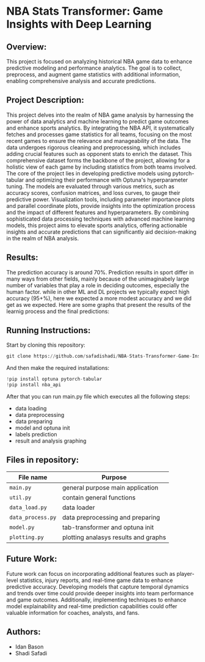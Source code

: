 # NBA Stats Transformer: Game Insights with Deep Learning

## Overview:
This project is focused on analyzing historical NBA game data to enhance predictive modeling and performance analytics. The goal is to collect, preprocess, and augment game statistics with additional information, enabling comprehensive analysis and accurate predictions.


## Project Description:
This project delves into the realm of NBA game analysis by harnessing the power of data analytics and machine learning to predict game outcomes and enhance sports analytics. By integrating the NBA API, it systematically fetches and processes game statistics for all teams, focusing on the most recent games to ensure the relevance and manageability of the data. The data undergoes rigorous cleaning and preprocessing, which includes adding crucial features such as opponent stats to enrich the dataset. This comprehensive dataset forms the backbone of the project, allowing for a holistic view of each game by including statistics from both teams involved.
The core of the project lies in developing predictive models using pytorch-tabular and optimizing their performance with Optuna's hyperparameter tuning. The models are evaluated through various metrics, such as accuracy scores, confusion matrices, and loss curves, to gauge their predictive power. Visualization tools, including parameter importance plots and parallel coordinate plots, provide insights into the optimization process and the impact of different features and hyperparameters. By combining sophisticated data processing techniques with advanced machine learning models, this project aims to elevate sports analytics, offering actionable insights and accurate predictions that can significantly aid decision-making in the realm of NBA analysis.

## Results:
The prediction accuracy is around 70%.
Prediction results in sport differ in many ways from other fields, mainly because of the unimaginabely large number of variables that play a role in deciding outcomes, especially the human factor.
while in other ML and DL projects we typically expect high accuracy (95+%), here we expected a more modest accuracy and we did get as we expected.
Here are some graphs that present the results of the learnig process and the final predictions:

## Running Instructions:
Start by cloning this repository:
```python
git clone https://github.com/safadishadi/NBA-Stats-Transformer-Game-Insights-with-Deep-Learning.git
```
And then make the required installations:
```python
!pip install optuna pytorch-tabular
!pip install nba_api
```
After that you can run main.py file which executes all the following steps:
* data loading
* data preprocessing
* data preparing
* model and optuna init
* labels prediction
* result and analysis graphing 

## Files in repository:
| File name                                                     |Purpose                                                                                |
|---------------------------------------------------------------|---------------------------------------------------------------------------------------|    
| `main.py`                                                     | general purpose main application                                                      |
| `util.py`                                                     | contain general functions                                                             |
| `data_load.py`                                                | data loader                                                                           |
| `data_process.py`                                             | data preprocessing and preparing                                                      |
| `model.py`                                                    | tab-transformer and optuna init                                                       |
| `plotting.py`                                                 | plotting analasys results and graphs                                                  |

## Future Work:
Future work can focus on incorporating additional features such as player-level statistics, injury reports, and real-time game data to enhance predictive accuracy. Developing models that capture temporal dynamics and trends over time could provide deeper insights into team performance and game outcomes. Additionally, implementing techniques to enhance model explainability and real-time prediction capabilities could offer valuable information for coaches, analysts, and fans.

## Authors:
*  Idan Bason
*  Shadi Safadi


